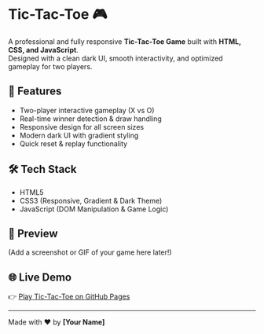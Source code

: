 # Tic-Tac-Toe 🎮

A professional and fully responsive **Tic-Tac-Toe Game** built with **HTML, CSS, and JavaScript**.  
Designed with a clean dark UI, smooth interactivity, and optimized gameplay for two players.  

## 🚀 Features
- Two-player interactive gameplay (X vs O)
- Real-time winner detection & draw handling
- Responsive design for all screen sizes
- Modern dark UI with gradient styling
- Quick reset & replay functionality

## 🛠️ Tech Stack
- HTML5  
- CSS3 (Responsive, Gradient & Dark Theme)  
- JavaScript (DOM Manipulation & Game Logic)  

## 📸 Preview
(Add a screenshot or GIF of your game here later!)

## 🌐 Live Demo
👉 [Play Tic-Tac-Toe on GitHub Pages](https://shah0x.github.io/tic-tac-toe/)

---
Made with ❤️ by **[Your Name]**
